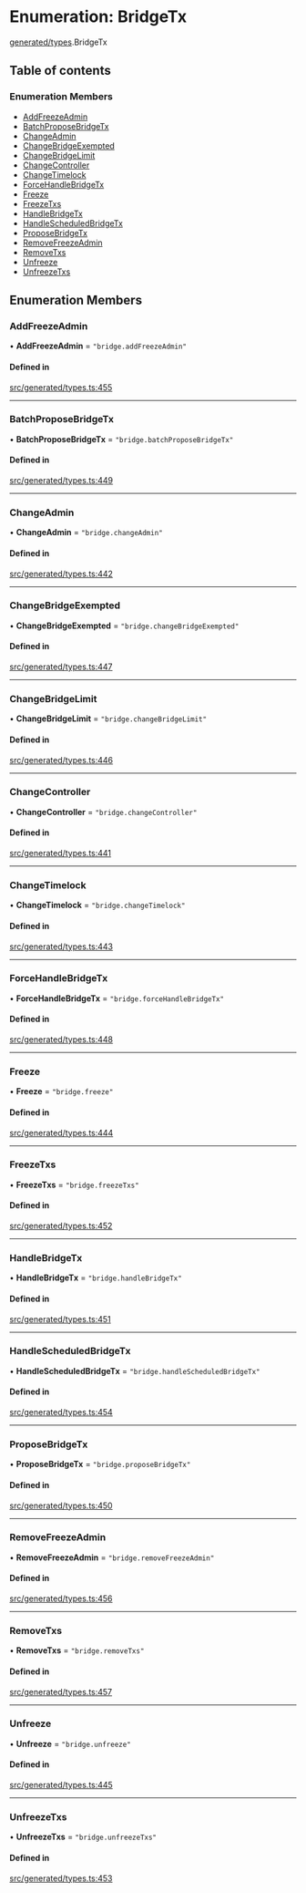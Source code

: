 # Enumeration: BridgeTx

[generated/types](../wiki/generated.types).BridgeTx

## Table of contents

### Enumeration Members

- [AddFreezeAdmin](../wiki/generated.types.BridgeTx#addfreezeadmin)
- [BatchProposeBridgeTx](../wiki/generated.types.BridgeTx#batchproposebridgetx)
- [ChangeAdmin](../wiki/generated.types.BridgeTx#changeadmin)
- [ChangeBridgeExempted](../wiki/generated.types.BridgeTx#changebridgeexempted)
- [ChangeBridgeLimit](../wiki/generated.types.BridgeTx#changebridgelimit)
- [ChangeController](../wiki/generated.types.BridgeTx#changecontroller)
- [ChangeTimelock](../wiki/generated.types.BridgeTx#changetimelock)
- [ForceHandleBridgeTx](../wiki/generated.types.BridgeTx#forcehandlebridgetx)
- [Freeze](../wiki/generated.types.BridgeTx#freeze)
- [FreezeTxs](../wiki/generated.types.BridgeTx#freezetxs)
- [HandleBridgeTx](../wiki/generated.types.BridgeTx#handlebridgetx)
- [HandleScheduledBridgeTx](../wiki/generated.types.BridgeTx#handlescheduledbridgetx)
- [ProposeBridgeTx](../wiki/generated.types.BridgeTx#proposebridgetx)
- [RemoveFreezeAdmin](../wiki/generated.types.BridgeTx#removefreezeadmin)
- [RemoveTxs](../wiki/generated.types.BridgeTx#removetxs)
- [Unfreeze](../wiki/generated.types.BridgeTx#unfreeze)
- [UnfreezeTxs](../wiki/generated.types.BridgeTx#unfreezetxs)

## Enumeration Members

### AddFreezeAdmin

• **AddFreezeAdmin** = ``"bridge.addFreezeAdmin"``

#### Defined in

[src/generated/types.ts:455](https://github.com/PolymeshAssociation/polymesh-private-sdk/blob/dd40dc5f/src/generated/types.ts#L455)

___

### BatchProposeBridgeTx

• **BatchProposeBridgeTx** = ``"bridge.batchProposeBridgeTx"``

#### Defined in

[src/generated/types.ts:449](https://github.com/PolymeshAssociation/polymesh-private-sdk/blob/dd40dc5f/src/generated/types.ts#L449)

___

### ChangeAdmin

• **ChangeAdmin** = ``"bridge.changeAdmin"``

#### Defined in

[src/generated/types.ts:442](https://github.com/PolymeshAssociation/polymesh-private-sdk/blob/dd40dc5f/src/generated/types.ts#L442)

___

### ChangeBridgeExempted

• **ChangeBridgeExempted** = ``"bridge.changeBridgeExempted"``

#### Defined in

[src/generated/types.ts:447](https://github.com/PolymeshAssociation/polymesh-private-sdk/blob/dd40dc5f/src/generated/types.ts#L447)

___

### ChangeBridgeLimit

• **ChangeBridgeLimit** = ``"bridge.changeBridgeLimit"``

#### Defined in

[src/generated/types.ts:446](https://github.com/PolymeshAssociation/polymesh-private-sdk/blob/dd40dc5f/src/generated/types.ts#L446)

___

### ChangeController

• **ChangeController** = ``"bridge.changeController"``

#### Defined in

[src/generated/types.ts:441](https://github.com/PolymeshAssociation/polymesh-private-sdk/blob/dd40dc5f/src/generated/types.ts#L441)

___

### ChangeTimelock

• **ChangeTimelock** = ``"bridge.changeTimelock"``

#### Defined in

[src/generated/types.ts:443](https://github.com/PolymeshAssociation/polymesh-private-sdk/blob/dd40dc5f/src/generated/types.ts#L443)

___

### ForceHandleBridgeTx

• **ForceHandleBridgeTx** = ``"bridge.forceHandleBridgeTx"``

#### Defined in

[src/generated/types.ts:448](https://github.com/PolymeshAssociation/polymesh-private-sdk/blob/dd40dc5f/src/generated/types.ts#L448)

___

### Freeze

• **Freeze** = ``"bridge.freeze"``

#### Defined in

[src/generated/types.ts:444](https://github.com/PolymeshAssociation/polymesh-private-sdk/blob/dd40dc5f/src/generated/types.ts#L444)

___

### FreezeTxs

• **FreezeTxs** = ``"bridge.freezeTxs"``

#### Defined in

[src/generated/types.ts:452](https://github.com/PolymeshAssociation/polymesh-private-sdk/blob/dd40dc5f/src/generated/types.ts#L452)

___

### HandleBridgeTx

• **HandleBridgeTx** = ``"bridge.handleBridgeTx"``

#### Defined in

[src/generated/types.ts:451](https://github.com/PolymeshAssociation/polymesh-private-sdk/blob/dd40dc5f/src/generated/types.ts#L451)

___

### HandleScheduledBridgeTx

• **HandleScheduledBridgeTx** = ``"bridge.handleScheduledBridgeTx"``

#### Defined in

[src/generated/types.ts:454](https://github.com/PolymeshAssociation/polymesh-private-sdk/blob/dd40dc5f/src/generated/types.ts#L454)

___

### ProposeBridgeTx

• **ProposeBridgeTx** = ``"bridge.proposeBridgeTx"``

#### Defined in

[src/generated/types.ts:450](https://github.com/PolymeshAssociation/polymesh-private-sdk/blob/dd40dc5f/src/generated/types.ts#L450)

___

### RemoveFreezeAdmin

• **RemoveFreezeAdmin** = ``"bridge.removeFreezeAdmin"``

#### Defined in

[src/generated/types.ts:456](https://github.com/PolymeshAssociation/polymesh-private-sdk/blob/dd40dc5f/src/generated/types.ts#L456)

___

### RemoveTxs

• **RemoveTxs** = ``"bridge.removeTxs"``

#### Defined in

[src/generated/types.ts:457](https://github.com/PolymeshAssociation/polymesh-private-sdk/blob/dd40dc5f/src/generated/types.ts#L457)

___

### Unfreeze

• **Unfreeze** = ``"bridge.unfreeze"``

#### Defined in

[src/generated/types.ts:445](https://github.com/PolymeshAssociation/polymesh-private-sdk/blob/dd40dc5f/src/generated/types.ts#L445)

___

### UnfreezeTxs

• **UnfreezeTxs** = ``"bridge.unfreezeTxs"``

#### Defined in

[src/generated/types.ts:453](https://github.com/PolymeshAssociation/polymesh-private-sdk/blob/dd40dc5f/src/generated/types.ts#L453)
